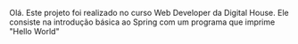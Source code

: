 Olá. Este projeto foi realizado no curso Web Developer da Digital House. Ele consiste na introdução básica ao Spring com um programa que imprime "Hello World"
